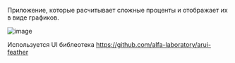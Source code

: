 Приложение, которые расчитывает сложные проценты и отображает их в виде графиков.

![image](https://user-images.githubusercontent.com/2098777/32192315-e1241ca4-bdc4-11e7-82f5-14e4133914ea.png)

Используется UI библеотека https://github.com/alfa-laboratory/arui-feather
